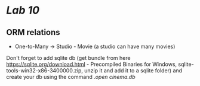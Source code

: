 # _Lab 10_

## ORM relations
- One-to-Many -> Studio - Movie (a studio can have many movies)

Don't forget to add sqlite db (get bundle from here https://sqlite.org/download.html - Precompiled Binaries for Windows, sqlite-tools-win32-x86-3400000.zip, unzip it and add it to a sqlite folder) and create your db using the command _.open cinema.db_